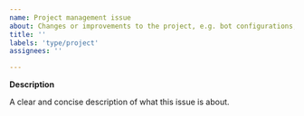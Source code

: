 ```yaml
---
name: Project management issue
about: Changes or improvements to the project, e.g. bot configurations, code style, etc.
title: ''
labels: 'type/project'
assignees: ''

---
```


**Description**

A clear and concise description of what this issue is about.
